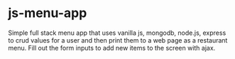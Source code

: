 # js-menu-app
Simple full stack menu app that uses vanilla js, mongodb, node.js, express to crud values for a user and then print them to a web page as a restaurant menu. Fill out the form inputs to add new items to the screen with ajax.
